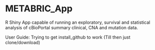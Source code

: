 # METABRIC_App
R Shiny App capable of running an exploratory, survival and statistical analysis of cBioPortal summary clinical, CNA and mutation data.

User Guide: Trying to get install_github to work (Till then just clone/download)
